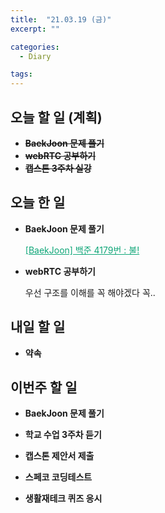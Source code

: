 ```yaml
---
title:  "21.03.19 (금)"
excerpt: ""

categories:
  - Diary

tags:
---
```


## 오늘 할 일 (계획)

- **~~BaekJoon 문제 풀기~~**
- **~~webRTC 공부하기~~**
- **~~캡스톤 3주차 실강~~**


## 오늘 한 일

- **BaekJoon 문제 풀기**

  <a href="https://nam-ki-bok.github.io/baekjoon/Baek_4179/" style="color:#0FA678" target="_blank">[BaekJoon] 백준 4179번 : 불!</a>
  
- **webRTC 공부하기**

  우선 구조를 이해를 꼭 해야겠다 꼭..

##  내일 할 일

- **약속**

## 이번주 할 일

- **BaekJoon 문제 풀기**

- **학교 수업 3주차 듣기**

- **캡스톤 제안서 제출**

- **스페코 코딩테스트**

- **생활재테크 퀴즈 응시**

  

<br>